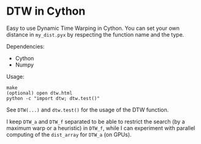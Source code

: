 DTW in Cython
=============

Easy to use Dynamic Time Warping in Cython. You can set your own distance in
`my_dist.pyx` by respecting the function name and the type.


Dependencies:
 - Cython
 - Numpy


Usage:

    make
    (optional) open dtw.html
    python -c "import dtw; dtw.test()"


See `DTW(...)` and `dtw.test()` for the usage of the DTW function.


I keep `DTW_a` and `DTW_f` separated to be able to restrict the search (by a 
maximum warp or a heuristic) in `DTW_f`, while I can experiment with parallel 
computing of the `dist_array` for `DTW_a` (on GPUs).

